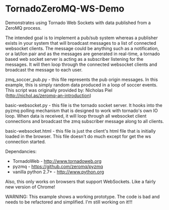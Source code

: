 TornadoZeroMQ-WS-Demo
=====================

Demonstrates using Tornado Web Sockets with data published from a ZeroMQ process.

The intended goal is to implement a pub/sub system whereas a publisher exists in your system that will broadcast messages to a list
of connected websocket clients.  The message could be anything such as a notification, or a lat/lon pair and as the messages are
generated in real-time, a tornado based web socket server is acting as a subscriber listening for the messages.  It will then loop
through the connected websocket clients and broadcast the message to each user.

zmq_soccer_pub.py - this file represents the pub origin messages.  In this example, this is simply random data produced in a loop of soccer
events.  This script was originally provided by: Nicholas Piel (http://nichol.as/zeromq-an-introduction)

basic-websocket.py - this file is the tornado socket server.  It hooks into the pyzmq polling mechanism that is designed to work with tornado's own
IO loop.  When data is received, it will loop through all websocket client connections and broadcast the zmq subscriber message along to all clients.

basic-websocket.html - this file is just the client's html file that is initially loaded in the browser.  This file doesn't do much except
for get the ws connection started.

Dependancies:
* TornadoWeb - http://www.tornadoweb.org
* pyzmq - https://github.com/zeromq/pyzmq
* vanilla python 2.7+ - http://www.python.org

Also, this only works on browsers that support WebSockets.  Like a fairly new version of Chrome!

WARNING: This example shows a working prototype. The code is bad and needs to be refactored and simplified.  I'm still working on it!!!
